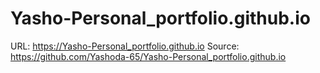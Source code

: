 # Yasho-Personal_portfolio.github.io

URL: https://Yasho-Personal_portfolio.github.io
Source: https://github.com/Yashoda-65/Yasho-Personal_portfolio.github.io
